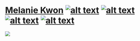 <!-- icons with padding -->
[1.1]: http://i.imgur.com/tXSoThF.png (twitter icon with padding)
[2.1]: http://i.imgur.com/P3YfQoD.png (facebook icon with padding)
[3.1]: http://i.imgur.com/yCsTjba.png (google plus icon with padding)
[4.1]: http://i.imgur.com/0o48UoR.png (github icon with padding)

<!-- links to your social media accounts -->
[1]: http://www.twitter.com/melaniekwon
[2]: http://www.facebook.com/melaniekwon
[3]: https://plus.google.com/+MelanieKwon
[4]: http://www.github.com/melaniemkwon

# [Melanie Kwon](http://melaniemkwon.github.io/) [![alt text][1.1]][1] [![alt text][2.1]][2] [![alt text][3.1]][3] [![alt text][4.1]][4]
<!-- display the social media buttons in your README -->

[<img src="http://i.imgur.com/uobUtaI.jpg">](http://melaniemkwon.github.io/)
